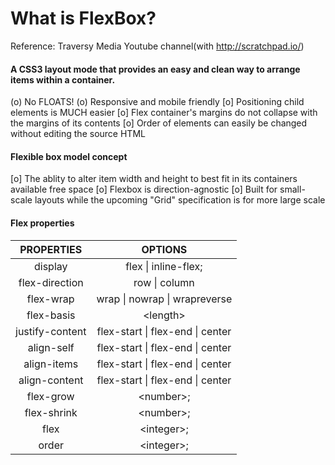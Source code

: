 # What is FlexBox?

Reference: Traversy Media Youtube channel(with http://scratchpad.io/)

#### A CSS3 layout mode that provides an easy and clean way to arrange items within a container.

(o) No FLOATS!
(o) Responsive and mobile friendly
[o] Positioning child elements is MUCH easier
[o] Flex container's margins do not collapse with the margins of its contents
[o] Order of elements can easily be changed without editing the source HTML

#### Flexible box model concept

[o] The ablity to alter item width and height to best fit in its containers available free space
[o] Flexbox is direction-agnostic
[o] Built for small-scale layouts while the upcoming "Grid" specification is for more large scale

#### Flex properties

PROPERTIES | OPTIONS
:---------:|:----------------------------:
display    | flex \| inline-flex;
flex-direction | row \| column
flex-wrap | wrap \| nowrap \| wrapreverse
flex-basis | \<length\>
justify-content | flex-start \| flex-end \| center
align-self | flex-start \| flex-end \| center
align-items | flex-start \| flex-end \| center
align-content | flex-start \| flex-end \| center
flex-grow | \<number\>;
flex-shrink | \<number\>;
flex | \<integer\>;
order | \<integer\>;